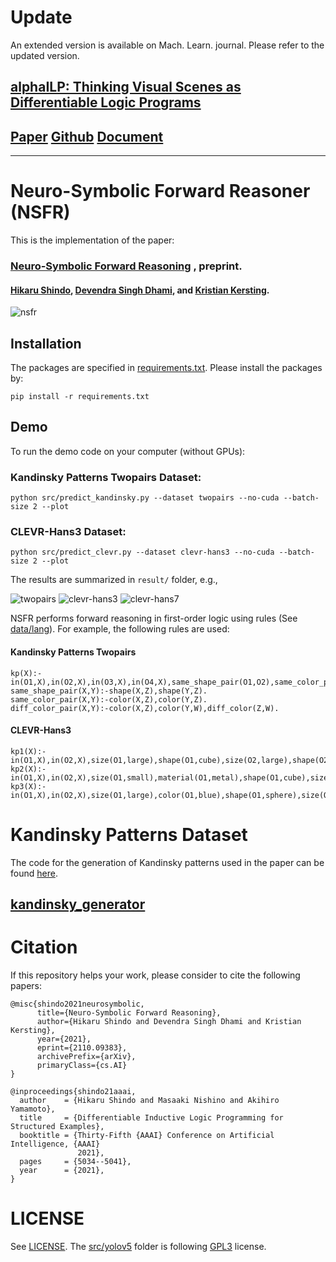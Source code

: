 

# Update
An extended version is available on Mach. Learn. journal. Please refer to the updated version.
## [alphaILP: Thinking Visual Scenes as Differentiable Logic Programs](https://link.springer.com/article/10.1007/s10994-023-06320-1)

## [Paper](https://link.springer.com/article/10.1007/s10994-023-06320-1) [Github](https://github.com/ml-research/alphailp) [Document](https://ml-research.github.io/alphailpdoc/)




---
# Neuro-Symbolic Forward Reasoner (NSFR)
This is the implementation of the paper: 
### [Neuro-Symbolic Forward Reasoning](https://arxiv.org/abs/2110.09383) , preprint.
#### [Hikaru Shindo](https://www.hikarushindo.com/), [Devendra Singh Dhami](https://sites.google.com/view/devendradhami), and [Kristian Kersting](https://ml-research.github.io/people/kkersting/index.html).

![nsfr](./imgs/nsfr.png)

## Installation
The packages are specified in [requirements.txt](./requirements.txt). Please install the packages by:
```
pip install -r requirements.txt
```

## Demo
To run the demo code on your computer (without GPUs):
### Kandinsky Patterns Twopairs Dataset:
```
python src/predict_kandinsky.py --dataset twopairs --no-cuda --batch-size 2 --plot
```

### CLEVR-Hans3 Dataset:
```
python src/predict_clevr.py --dataset clevr-hans3 --no-cuda --batch-size 2 --plot
```

The results are summarized in `result/` folder, e.g.,


![twopairs](./imgs/twopairs-predicted.png)
![clevr-hans3](./imgs/clevr-hans3-predicted.png)
![clevr-hans7](./imgs/clevr-hans7-predicted.png)


NSFR performs forward reasoning in first-order logic using rules (See [data/lang](./data/lang)).
For example, the following rules are used:
#### Kandinsky Patterns Twopairs
```
kp(X):-in(O1,X),in(O2,X),in(O3,X),in(O4,X),same_shape_pair(O1,O2),same_color_pair(O1,O2),same_shape_pair(O3,O4),diff_color_pair(O3,O4).
same_shape_pair(X,Y):-shape(X,Z),shape(Y,Z).
same_color_pair(X,Y):-color(X,Z),color(Y,Z).
diff_color_pair(X,Y):-color(X,Z),color(Y,W),diff_color(Z,W).
```

#### CLEVR-Hans3
```
kp1(X):-in(O1,X),in(O2,X),size(O1,large),shape(O1,cube),size(O2,large),shape(O2,cylinder).
kp2(X):-in(O1,X),in(O2,X),size(O1,small),material(O1,metal),shape(O1,cube),size(O2,small),shape(O2,sphere).
kp3(X):-in(O1,X),in(O2,X),size(O1,large),color(O1,blue),shape(O1,sphere),size(O2,small),color(O2,yellow),shape(O2,sphere).
```

# Kandinsky Patterns Dataset
The code for the generation of Kandinsky patterns used in the paper can be found [here](https://github.com/ml-research/kandinsky_generator).
## [kandinsky_generator](https://github.com/ml-research/kandinsky_generator)

# Citation
If this repository helps your work, please consider to cite the following papers:
```
@misc{shindo2021neurosymbolic,
      title={Neuro-Symbolic Forward Reasoning}, 
      author={Hikaru Shindo and Devendra Singh Dhami and Kristian Kersting},
      year={2021},
      eprint={2110.09383},
      archivePrefix={arXiv},
      primaryClass={cs.AI}
}

@inproceedings{shindo21aaai,
  author    = {Hikaru Shindo and Masaaki Nishino and Akihiro Yamamoto},
  title     = {Differentiable Inductive Logic Programming for Structured Examples},
  booktitle = {Thirty-Fifth {AAAI} Conference on Artificial Intelligence, {AAAI}
               2021},
  pages     = {5034--5041},
  year      = {2021},
}
```


# LICENSE
See [LICENSE](./LICENSE). The [src/yolov5](./src/yolov5) folder is following [GPL3](./src/yolov5/LICENSE) license.